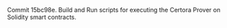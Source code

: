 Commit 15bc98e.                    Build and Run scripts for executing the Certora Prover on Solidity smart contracts.